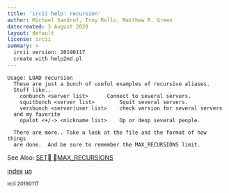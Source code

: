 ```yaml
---
title: 'ircii help: recursion'
author: Michael Sandrof, Troy Rollo, Matthew R. Green
datecreated: 3 August 2020
layout: default
license: ircii
summary: >
  ircii version: 20190117
  create with help2md.pl
---
```

```
Usage: LOAD recursion
  These are just a bunch of useful examples of recursive aliases.
  Stuff like.. 
    conbunch <server list>		Connect to several servers.
    squitbunch <server list>		Squit several servers.
    versbunch <server|user list>	check version for several servers
  and my favorite
    opalot <+/-> <nickname list>	Op or deop several people.
  
  There are more.. Take a look at the file and the format of how things
  are done.  And be sure to remember the MAX_RECURSIONS limit.

```
See Also:
  [SET MAX_RECURSIONS](../set/max_recursions.html)

[index](index.html)
[up](..)

<small> ircii 20190117 </small>
